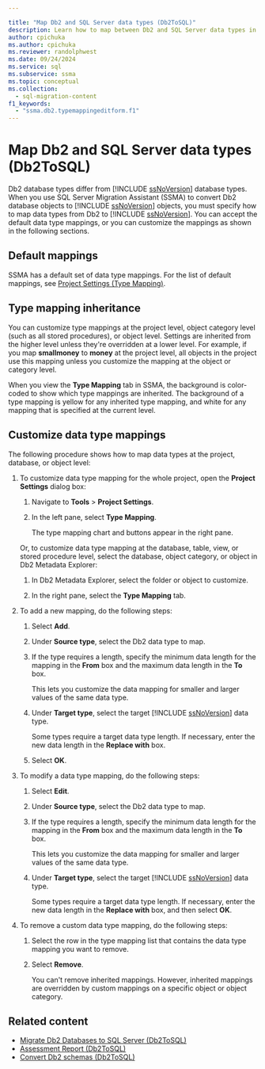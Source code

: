 ```yaml
---

title: "Map Db2 and SQL Server data types (Db2ToSQL)"
description: Learn how to map between Db2 and SQL Server data types in SSMA for Db2.
author: cpichuka
ms.author: cpichuka
ms.reviewer: randolphwest
ms.date: 09/24/2024
ms.service: sql
ms.subservice: ssma
ms.topic: conceptual
ms.collection:
  - sql-migration-content
f1_keywords:
  - "ssma.db2.typemappingeditform.f1"
---
```

# Map Db2 and SQL Server data types (Db2ToSQL)

Db2 database types differ from [!INCLUDE [ssNoVersion](../../includes/ssnoversion-md.md)] database types. When you use SQL Server Migration Assistant (SSMA) to convert Db2 database objects to [!INCLUDE [ssNoVersion](../../includes/ssnoversion-md.md)] objects, you must specify how to map data types from Db2 to [!INCLUDE [ssNoVersion](../../includes/ssnoversion-md.md)]. You can accept the default data type mappings, or you can customize the mappings as shown in the following sections.

## Default mappings

SSMA has a default set of data type mappings. For the list of default mappings, see [Project Settings (Type Mapping)](project-settings-type-mapping-db2tosql.md).

## Type mapping inheritance

You can customize type mappings at the project level, object category level (such as all stored procedures), or object level. Settings are inherited from the higher level unless they're overridden at a lower level. For example, if you map **smallmoney** to **money** at the project level, all objects in the project use this mapping unless you customize the mapping at the object or category level.

When you view the **Type Mapping** tab in SSMA, the background is color-coded to show which type mappings are inherited. The background of a type mapping is yellow for any inherited type mapping, and white for any mapping that is specified at the current level.

## Customize data type mappings

The following procedure shows how to map data types at the project, database, or object level:

1. To customize data type mapping for the whole project, open the **Project Settings** dialog box:

   1. Navigate to **Tools** > **Project Settings**.

   1. In the left pane, select **Type Mapping**.

      The type mapping chart and buttons appear in the right pane.

   Or, to customize data type mapping at the database, table, view, or stored procedure level, select the database, object category, or object in Db2 Metadata Explorer:

   1. In Db2 Metadata Explorer, select the folder or object to customize.

   1. In the right pane, select the **Type Mapping** tab.

1. To add a new mapping, do the following steps:

   1. Select **Add**.

   1. Under **Source type**, select the Db2 data type to map.

   1. If the type requires a length, specify the minimum data length for the mapping in the **From** box and the maximum data length in the **To** box.

      This lets you customize the data mapping for smaller and larger values of the same data type.

   1. Under **Target type**, select the target [!INCLUDE [ssNoVersion](../../includes/ssnoversion-md.md)] data type.

      Some types require a target data type length. If necessary, enter the new data length in the **Replace with** box.

   1. Select **OK**.

1. To modify a data type mapping, do the following steps:

   1. Select **Edit**.

   1. Under **Source type**, select the Db2 data type to map.

   1. If the type requires a length, specify the minimum data length for the mapping in the **From** box and the maximum data length in the **To** box.

      This lets you customize the data mapping for smaller and larger values of the same data type.

   1. Under **Target type**, select the target [!INCLUDE [ssNoVersion](../../includes/ssnoversion-md.md)] data type.

      Some types require a target data type length. If necessary, enter the new data length in the **Replace with** box, and then select **OK**.

1. To remove a custom data type mapping, do the following steps:

   1. Select the row in the type mapping list that contains the data type mapping you want to remove.

   1. Select **Remove**.

      You can't remove inherited mappings. However, inherited mappings are overridden by custom mappings on a specific object or object category.

## Related content

- [Migrate Db2 Databases to SQL Server (Db2ToSQL)](migrating-db2-databases-to-sql-server-db2tosql.md)
- [Assessment Report (Db2ToSQL)](assessment-report-db2tosql.md)
- [Convert Db2 schemas (Db2ToSQL)](converting-db2-schemas-db2tosql.md)

